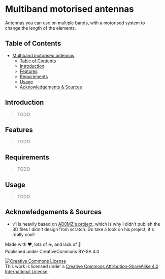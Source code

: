 # Multiband motorised antennas

Antennas you can use on multiple bands, with a motorised system to change the length of the elements.

## Table of Contents

- [Multiband motorised antennas](#multiband-motorised-antennas)
  - [Table of Contents](#table-of-contents)
  - [Introduction](#introduction)
  - [Features](#features)
  - [Requirements](#requirements)
  - [Usage](#usage)
  - [Acknowledgements & Sources](#acknowledgements--sources)

## Introduction

> TODO

## Features

> TODO

## Requirements

> TODO

## Usage

> TODO

## Acknowledgements & Sources

- v1 is heavily based on [AD0MZ's project](https://github.com/AD0MZ/All-Band-Adjustable-Dipole), which is why I didn't publish the 3D files I didn't design from scratch. Go take a look on his project, it's really cool!

Made with ❤️, lots of ☕️, and lack of 🛌  
Published under CreativeCommons BY-SA 4.0

[![Creative Commons License](https://i.creativecommons.org/l/by-sa/4.0/88x31.png)](http://creativecommons.org/licenses/by-sa/4.0/)  
This work is licensed under a [Creative Commons Attribution-ShareAlike 4.0 International License](http://creativecommons.org/licenses/by-sa/4.0/).
